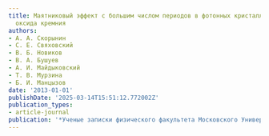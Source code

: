 ```yaml
---
title: Маятниковый эффект с большим числом периодов в фотонных кристаллах из пористого
  оксида кремния
authors:
- А. А. Скорынин
- С. Е. Свяховский
- В. Б. Новиков
- В. А. Бушуев
- А. И. Майдыковский
- Т. В. Мурзина
- Б. И. Манцызов
date: '2013-01-01'
publishDate: '2025-03-14T15:51:12.772002Z'
publication_types:
- article-journal
publication: '*Ученые записки физического факультета Московского Университета*'
---
```

